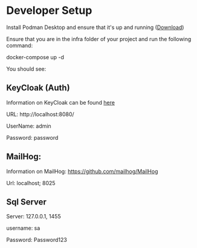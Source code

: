 # Developer Setup

Install Podman Desktop and ensure that it's up and running ([Download](https://podman-desktop.io/downloads))

Ensure that you are in the infra folder of your project and run the following command:

docker-compose up -d

You should see:

## KeyCloak (Auth)

Information on KeyCloak can be found [here](https://www.keycloak.org/)

URL: http://localhost:8080/

UserName: admin

Password: password



## MailHog:

Information on MailHog: https://github.com/mailhog/MailHog

Url: localhost; 8025

## Sql Server

Server: 127.0.0.1, 1455

username: sa

Password: Password123



